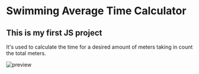 # Swimming Average Time Calculator

## This is my first JS project

It's used to calculate the time for a desired amount of meters taking in count the total meters.

​![preview](https://user-images.githubusercontent.com/111003445/186426413-a9b8da93-ca37-46c0-a734-9c4762e210b3.png)
